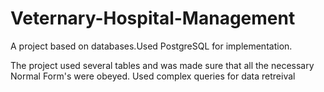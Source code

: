 # Veternary-Hospital-Management
A project based on databases.Used PostgreSQL for implementation.

The project used several tables and was made sure that all the necessary Normal Form's were obeyed.
Used complex queries for data retreival
